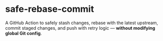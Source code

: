 # safe-rebase-commit
A GitHub Action to safely stash changes, rebase with the latest upstream, commit staged changes, and push with retry logic — **without modifying global Git config**.
